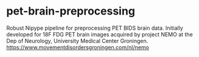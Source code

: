 # pet-brain-preprocessing
Robust Nipype pipeline for preprocessing PET BIDS brain data. Initially developed for 18F FDG PET brain images acquired by project NEMO at the Dep of Neurology, University Medical Center Groningen. https://www.movementdisordersgroningen.com/nl/nemo
